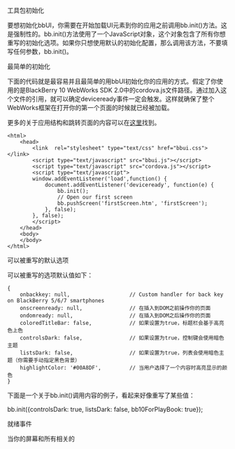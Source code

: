 工具包初始化

要想初始化bbUI，你需要在开始加载UI元素到你的应用之前调用bb.init()方法。这是强制性的。bb.init()方法使用了一个JavaScript对象，这个对象包含了所有你想重写的初始化选项。如果你只想使用默认的初始化配置，那么调用该方法，不要填写任何参数，bb.init()。

最简单的初始化

下面的代码就是最容易并且最简单的用bbUI初始化你的应用的方式。假定了你使用的是BlackBerry 10 WebWorks SDK 2.0中的cordova.js文件路径。通过加入这个文件的引用，就可以确定deviceready事件一定会触发。这样就确保了整个WebWorks框架在打开你的第一个页面的时候就已经被加载。

更多的关于应用结构和跳转页面的内容可以在[这里](https://github.com/blackberry/bbUI.js/wiki/Application-Structure)找到。

    <html>
        <head>
            <link  rel="stylesheet" type="text/css" href="bbui.css"></link>
            <script type="text/javascript" src="bbui.js"></script>
            <script type="text/javascript" src="cordova.js"></script>
            <script type="text/javascript">
            window.addEventListener('load',function() {
                document.addEventListener('deviceready', function(e) {
                    bb.init();
                    // Open our first screen
                    bb.pushScreen('firstScreen.htm', 'firstScreen');
                }, false);
            }, false);
            </script>
        </head>
        <body>
        </body>
    </html>
    
可以被重写的默认选项

可以被重写的选项默认值如下：

    {
        onbackkey: null,                   // Custom handler for back key on BlackBerry 5/6/7 smartphones
        onscreenready: null,               // 在插入到DOM之前操作你的页面
        ondomready: null,                  // 在插入到DOM之后操作你的页面
        coloredTitleBar: false,            // 如果设置为true，标题栏会基于高亮色上色
        controlsDark: false,               // 如果设置为true，控制键会使用暗色主题
        listsDark: false,                  // 如果设置为true，列表会使用暗色主题（你需要手动指定黑色背景）
        highlightColor: '#00A8DF',         // 当用户选择了一个内容时高亮显示的颜色
    }
    
下面是一个关于bb.init()调用内容的例子，看起来好像重写了某些值：

bb.init({controlsDark: true, listsDark: false, bb10ForPlayBook: true});

就绪事件

当你的屏幕和所有相关的<script>标记加载完毕，准备好被操作，并且使用onscreenready事件的样式被应用之前，你会得到通知。在这个时间点，屏幕还没有被包含在页面的DOM中，但是在bbUI样式应用之前，它的内容是可以被操作的。这就使得你可以在屏幕被展示给用户之前执行数据操作，并且最大程度地减少十分昂贵的渲染引擎布局。

注意：如果你使用JQuery来选择DOM元素进行操作，你必须等待ondomready事件触发以后才能操作。

当你的屏幕和所有相关的<script>标记在使用ondomready事件被插入到DOM后，你也会得到通知。这使得你可以在屏幕被展示给用户之后执行数据操作。

当使用ondomready事件时，你需要明白一件事情：的确有你需要用到它的地方，但随之而来的还有性能的影响。在插入到DOM中之后操作屏幕内容会使你的用户界面受到影响。


To subscribe to this event simply assign a function to the onscreenready parameter of the init function. The function will be called with the DOM element of your screen, and the id you have specified for that screen so that you can apply any screen specific changes.

Since all of the script files for the specific screen are loaded before the onscreenready or ondomready events are fired, you can place all your screen specific logic in those files and only have one onscreenready and ondomready global handler to act as the "traffic cop".

When either the onscreenready or ondomready events fire, they will be passed three parameters:

The DOMElement of the screen which was loaded
The id of the screen which the the DOMElement belongs
The optional params object passed into the bb.pushScreen() function
The getElementById() function has been added to the element object that is passed into onscreenready and ondomready events so that you can manipulate the DOM of the element passed into the event.

    <html>
        <head>
            <link  rel="stylesheet" type="text/css" href="bbui.css"></link>
            <script type="text/javascript" src="bbui.js"></script>
            <script type="text/javascript" src="cordova.js"></script>
            <script type="text/javascript">
            window.addEventListener('load',function() {
                document.addEventListener('deviceready', function(e) {
                    bb.init({onscreenready : function(element, id, params) {
                             if (id == 'menu') {
                                 doMenuLoadingBeforeInsert(element, params);
                            } 
                         },
                         ondomready: function(element, id, params) {
                             if (id == 'menu') {
                                 doMenuLoadingAfterInsert(element, params);
                            } 
                         }});
                    // Open our first screen
                    bb.pushScreen('menu.htm', 'menu');
                }, false);
             }, false);
            </script>
        </head>
        <body>

        </body>
    </html>
